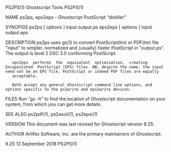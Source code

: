 PS2PS(1)                                                                                      Ghostscript Tools                                                                                      PS2PS(1)



NAME
       ps2ps, eps2eps - Ghostscript PostScript "distiller"

SYNOPSIS
       ps2ps [ options ] input output.ps
       eps2eps [ options ] input output.eps

DESCRIPTION
       ps2ps uses gs(1) to convert PostScript(tm) or PDF(tm) file "input" to simpler, normalized and (usually) faster PostScript in "output.ps".  The output is level 2 DSC 3.0 conforming PostScript.

       eps2eps  performs  the  equivalent  optimization,  creating  Encapsulated  PostScript (EPS) files. NB, despite the name, the input need not be an EPS file, PostScript or indeed PDF files are equally
       acceptable.

       Both accept any general Ghostscript command line options, and options specific to the ps2write and eps2write devices.

FILES
       Run "gs -h" to find the location of Ghostscript documentation on your system, from which you can get more details.

SEE ALSO
       ps2pdf(1), ps2ascii(1), ps2epsi(1)

VERSION
       This document was last revised for Ghostscript version 9.25.

AUTHOR
       Artifex Software, Inc. are the primary maintainers of Ghostscript.



9.25                                                                                          13 September 2018                                                                                      PS2PS(1)
